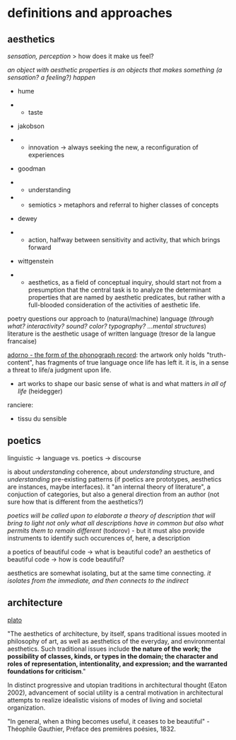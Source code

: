 # definitions and approaches

## aesthetics

*sensation, perception* > how does it make us feel?

*an object with aesthetic properties is an objects that makes something (a sensation? a feeling?) happen*

- hume
- - taste

- jakobson
- - innovation -> always seeking the new, a reconfiguration of experiences

- goodman
- - understanding
- - semiotics > metaphors and referral to higher classes of concepts

- dewey
- - action, halfway between sensitivity and activity, that which brings forward

- wittgenstein
- - aesthetics, as a field of conceptual inquiry, should start not from a presumption that the central task is to analyze the determinant properties that are named by aesthetic predicates, but rather with a full-blooded consideration of the activities of aesthetic life.

poetry questions our approach to (natural/machine) language (*through what? interactivity? sound? color? typography? ...mental structures*)
literature is the aesthetic usage of written language (tresor de la langue francaise)

[adorno - the form of the phonograph record](https://www.jstor.org/stable/778936): the artwork only holds "truth-content", has fragments of true language once life has left it. it is, in a sense a threat to life/a judgment upon life.

- art works to shape our basic sense of what is and what matters *in all of life* (heidegger)

ranciere:
- tissu du sensible


## poetics

linguistic -> language vs. poetics -> discourse

is about *understanding* coherence, about *understanding* structure, and *understanding* pre-existing patterns (if poetics are prototypes, aesthetics are instances, maybe interfaces). it "an internal theory of literature", a conjuction of categories, but also a general direction from an author (not sure how that is different from the aesthetics?)

*poetics will be called upon to elaborate a theory of description that will bring to light not only what all descriptions have in common but also what permits them to remain different* (todorov) - but it must also provide instruments to identify such occurences of, here, a description



a poetics of beautiful code -> what is beautiful code?
an aesthetics of beautiful code -> how is code beautiful?


aesthetics are somewhat isolating, but at the same time connecting. *it isolates from the immediate, and then connects to the indirect*

## architecture
[plato](https://plato.stanford.edu/entries/architecture/)

"The aesthetics of architecture, by itself, spans traditional issues mooted in philosophy of art, as well as aesthetics of the everyday, and environmental aesthetics. Such traditional issues include **the nature of the work; the possibility of classes, kinds, or types in the domain; the character and roles of representation, intentionality, and expression; and the warranted foundations for criticism**."

In distinct progressive and utopian traditions in architectural thought (Eaton 2002), advancement of social utility is a central motivation in architectural attempts to realize idealistic visions of modes of living and societal organization.


"In general, when a thing becomes useful, it ceases to be beautiful" -Théophile Gauthier, Préface des premières poésies, 1832.